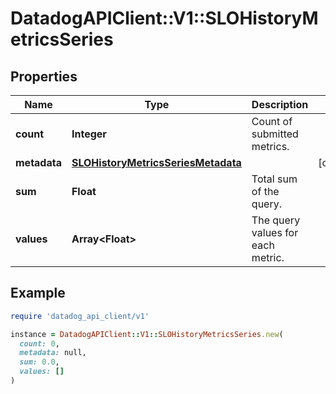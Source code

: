 # DatadogAPIClient::V1::SLOHistoryMetricsSeries

## Properties

| Name         | Type                                                                      | Description                       | Notes      |
| ------------ | ------------------------------------------------------------------------- | --------------------------------- | ---------- |
| **count**    | **Integer**                                                               | Count of submitted metrics.       |            |
| **metadata** | [**SLOHistoryMetricsSeriesMetadata**](SLOHistoryMetricsSeriesMetadata.md) |                                   | [optional] |
| **sum**      | **Float**                                                                 | Total sum of the query.           |            |
| **values**   | **Array&lt;Float&gt;**                                                    | The query values for each metric. |            |

## Example

```ruby
require 'datadog_api_client/v1'

instance = DatadogAPIClient::V1::SLOHistoryMetricsSeries.new(
  count: 0,
  metadata: null,
  sum: 0.0,
  values: []
)
```
